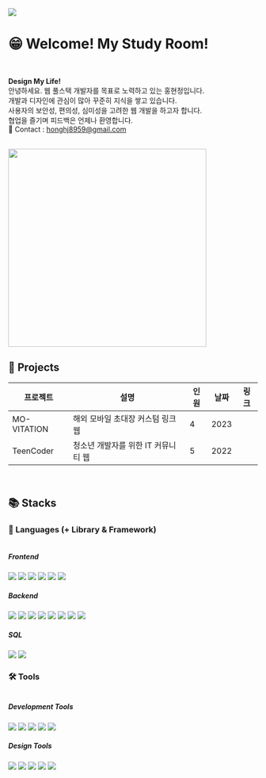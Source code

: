 <a href="https://hits.seeyoufarm.com">
 <img src="https://hits.seeyoufarm.com/api/count/incr/badge.svg?url=https%3A%2F%2Fgithub.com%2Fho-ong%2Fhit-counter&count_bg=%2379C83D&title_bg=%23555555&icon=&icon_color=%23E7E7E7&title=hits&edge_flat=false"/>
</a>

# 😁 Welcome! My Study Room!

<br>

<b>Design My Life!</b><br>
안녕하세요. 웹 풀스택 개발자를 목표로 노력하고 있는 홍현정입니다.<br>
개발과 디자인에 관심이 많아 꾸준히 지식을 쌓고 있습니다.<br>
사용자의 보안성, 편의성, 심미성을 고려한 웹 개발을 하고자 합니다.<br>
협업을 즐기며 피드백은 언제나 환영합니다.<br>
💌 Contact : honghj8959@gmail.com

<br>

<img style="width: 400px" src="https://github-readme-stats.vercel.app/api?username=ho-ong&show_icons=true&theme=radical)](https://github.com/ho-ong/github-readme-stats" />

<br>

## 📁 Projects

| 프로젝트 | 설명 | 인원 | 날짜 | 링크 |
|---|---|---|---|---|
| MO-VITATION | 해외 모바일 초대장 커스텀 링크 웹 | 4 | 2023 | |
| TeenCoder | 청소년 개발자를 위한 IT 커뮤니티 웹 | 5 | 2022 | |

<br>

## 📚 Stacks

### 💬 Languages (+ Library & Framework)
<div style="display: inline-block">
 <!-- Frontend -->
 <h5>Frontend</h5>
 <img src="https://img.shields.io/badge/HTML5-E34F26?style=flat&logo=HTML5&logoColor=white" />
 <img src="https://img.shields.io/badge/CSS3-1572B6?style=flat&logo=CSS3&logoColor=white" />
 <img src="https://img.shields.io/badge/Sass-CC6699?style=flat&logo=Sass&logoColor=white" />
 <img src="https://img.shields.io/badge/JavaScript-F7DF1E?style=flat&logo=JavaScript&logoColor=white" />
 <img src="https://img.shields.io/badge/jQuery-0769AD?style=flat&logo=jQuery&logoColor=white" />
 <img src="https://img.shields.io/badge/Bootstrap-7952B3?style=flat&logo=Bootstrap&logoColor=white" />
 <!-- Backend -->
 <h5>Backend</h5>
 <img src="https://img.shields.io/badge/Java-007396?style=flat&logo=coffeescript&logoColor=white" />
 <img src="https://img.shields.io/badge/Spring-6DB33F?style=flat&logo=Spring&logoColor=white" />
 <img src="https://img.shields.io/badge/SpringBoot-6DB33F?style=flat&logo=SpringBoot&logoColor=white" />
 <img src="https://img.shields.io/badge/Tomcat-F8DC75?style=flat&logo=ApacheTomcat&logoColor=white" />
 <img src="https://img.shields.io/badge/Maven-C71A36?style=flat&logo=ApacheMaven&logoColor=white" />
 <img src="https://img.shields.io/badge/Mybatis-000000?style=flat&logo=Fluentd&logoColor=white" />
 <img src="https://img.shields.io/badge/Gradle-02303A?style=flat&logo=Gradle&logoColor=white" />
 <img src="https://img.shields.io/badge/Linux-FCC624?style=flat&logo=Linux&logoColor=white" />
 <!-- SQL -->
 <h5>SQL</h5>
 <img src="https://img.shields.io/badge/OracleSQL-F80000?style=flat&logo=Oracle&logoColor=white" />
 <img src="https://img.shields.io/badge/MySQL-4479A1?style=flat&logo=MySQL&logoColor=white" />
</div>

<br>

### 🛠 Tools
<div style="display: inline-block">
 <!-- Development Tools -->
 <h5>Development Tools</h5>
 <img src="https://img.shields.io/badge/Visual%20Studio%20Code-007ACC?style=flat&logo=VisualStudioCode&logoColor=white" />
 <img src="https://img.shields.io/badge/Eclipse%20IDE-2C2255?style=flat&logo=EclipseIDE&logoColor=white" />
 <img src="https://img.shields.io/badge/IntelliJ%20IDE-000000?style=flat&logo=IntelliJIDEA&logoColor=white" />
 <img src="https://img.shields.io/badge/Postman-FF6C37?style=flat&logo=Postman&logoColor=white" />
 <img src="https://img.shields.io/badge/GitHub-181717?style=flat&logo=GitHub&logoColor=white" />
 <!-- Design Tools -->
 <h5>Design Tools</h5>
 <img src="https://img.shields.io/badge/Figma-F24E1E?style=flat&logo=Figma&logoColor=white" />
 <img src="https://img.shields.io/badge/AdobeXD-FF61F6?style=flat&logo=AdobeXD&logoColor=white" />
 <img src="https://img.shields.io/badge/AdobeIllustrator-FF9A00?style=flat&logo=AdobeIllustrator&logoColor=white" />
 <img src="https://img.shields.io/badge/AdobeInDesign-FF3366?style=flat&logo=AdobeInDesign&logoColor=white" />
 <img src="https://img.shields.io/badge/AdobePhotoshop-31A8FF?style=flat&logo=AdobePhotoshop&logoColor=white" />
</div>
